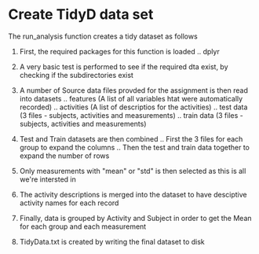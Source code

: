 Create TidyD data set
=======================
 The run_analysis function creates a tidy dataset as follows

 1. First, the required packages for this function is loaded
 .. dplyr

 1. A very basic test is performed to see if the required dta exist, by checking if the
 	subdirectories exist

 1. A number of Source data files provded for the assignment is then read into datasets
 ..	features (A list of all variables htat were automatically recorded)
 ..	activities (A list of descriptios for the activities)
 ..	test data (3 files - subjects, activities and measurements)
 ..	train data (3 files - subjects, activities and measurements)

 1.	Test and Train datasets are then combined
 ..	First the 3 files for each group to expand the columns
 ..	Then the test and train data together to expand the number of rows

 1.	Only measurements with "mean" or "std" is then selected as this is all we're intersted in

 1.	The activity descriptions is merged into the dataset to have desciptive activity names for each record

 1.	Finally, data is grouped by Activity and Subject in order to get the Mean for each group and each 
 	measurement

 1.	TidyData.txt is created by writing the final dataset to disk
